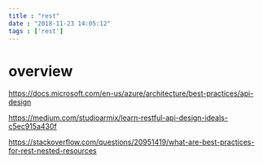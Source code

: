```yaml
---
title : "rest"
date : "2018-11-23 14:05:12"
tags : ['rest']
---
```


# overview



https://docs.microsoft.com/en-us/azure/architecture/best-practices/api-design

https://medium.com/studioarmix/learn-restful-api-design-ideals-c5ec915a430f

https://stackoverflow.com/questions/20951419/what-are-best-practices-for-rest-nested-resources